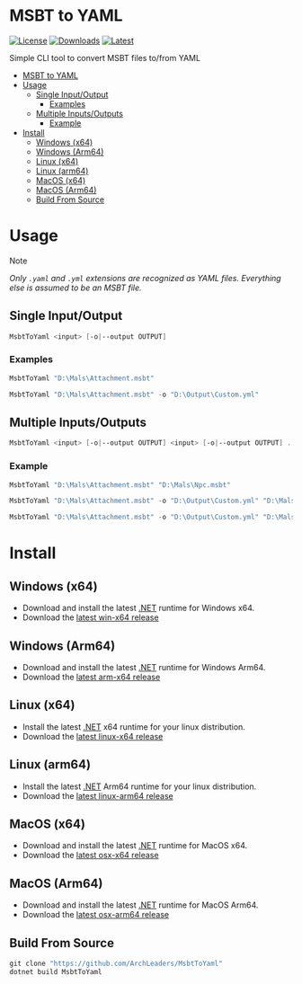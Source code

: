 # MSBT to YAML

[![License](https://img.shields.io/badge/License-MIT-blue.svg?logo=github&logoColor=5751ff&labelColor=2A2C33&color=5751ff&style=for-the-badge)](https://github.com/ArchLeaders/MsbtToYaml/blob/master/License.md) [![Downloads](https://img.shields.io/github/downloads/ArchLeaders/MsbtToYaml/total?label=downloads&logo=github&logoColor=37c75e&labelColor=2A2C33&color=37c75e&style=for-the-badge)](https://github.com/ArchLeaders/MsbtToYaml/releases) [![Latest](https://img.shields.io/github/v/tag/ArchLeaders/MsbtToYaml?label=Release&logo=github&logoColor=324fff&color=324fff&labelColor=2A2C33&style=for-the-badge)](https://github.com/ArchLeaders/MsbtToYaml/releases/latest)

Simple CLI tool to convert MSBT files to/from YAML

- [MSBT to YAML](#msbt-to-yaml)
- [Usage](#usage)
  - [Single Input/Output](#single-inputoutput)
    - [Examples](#examples)
  - [Multiple Inputs/Outputs](#multiple-inputsoutputs)
    - [Example](#example)
- [Install](#install)
  - [Windows (x64)](#windows-x64)
  - [Windows (Arm64)](#windows-arm64)
  - [Linux (x64)](#linux-x64)
  - [Linux (arm64)](#linux-arm64)
  - [MacOS (x64)](#macos-x64)
  - [MacOS (Arm64)](#macos-arm64)
  - [Build From Source](#build-from-source)

# Usage

> [!NOTE]
> *Only `.yaml` and `.yml` extensions are recognized as YAML files. Everything else is assumed to be an MSBT file.*

## Single Input/Output

```powershell
MsbtToYaml <input> [-o|--output OUTPUT]
```

### Examples

```powershell
MsbtToYaml "D:\Mals\Attachment.msbt"
```

```powershell
MsbtToYaml "D:\Mals\Attachment.msbt" -o "D:\Output\Custom.yml"
```

## Multiple Inputs/Outputs

```powershell
MsbtToYaml <input> [-o|--output OUTPUT] <input> [-o|--output OUTPUT] ...
```

### Example


```powershell
MsbtToYaml "D:\Mals\Attachment.msbt" "D:\Mals\Npc.msbt"
```

```powershell
MsbtToYaml "D:\Mals\Attachment.msbt" -o "D:\Output\Custom.yml" "D:\Mals\Npc.msbt"
```

```powershell
MsbtToYaml "D:\Mals\Attachment.msbt" -o "D:\Output\Custom.yml" "D:\Mals\Npc.msbt" -o "D:\Output\Custom-Npc.yml" 
```

# Install

## Windows (x64)

- Download and install the latest [.NET](https://dotnet.microsoft.com/en-us/download/dotnet/latest) runtime for Windows x64.
- Download the [latest win-x64 release](https://github.com/ArchLeaders/MsbtToYaml/releases/latest/download/MsbtToYaml-win-x64.zip)

## Windows (Arm64)

- Download and install the latest [.NET](https://dotnet.microsoft.com/en-us/download/dotnet/latest) runtime for Windows Arm64.
- Download the [latest arm-x64 release](https://github.com/ArchLeaders/MsbtToYaml/releases/latest/download/MsbtToYaml-win-arm64.zip)

## Linux (x64)

- Install the latest [.NET](https://dotnet.microsoft.com/en-us/download/dotnet/latest) x64 runtime for your linux distribution.
- Download the [latest linux-x64 release](https://github.com/ArchLeaders/MsbtToYaml/releases/latest/download/MsbtToYaml-linux-x64.zip)

## Linux (arm64)

- Install the latest [.NET](https://dotnet.microsoft.com/en-us/download/dotnet/latest) Arm64 runtime for your linux distribution.
- Download the [latest linux-arm64 release](https://github.com/ArchLeaders/MsbtToYaml/releases/latest/download/MsbtToYaml-linux-arm64.zip)

## MacOS (x64)

- Download and install the latest [.NET](https://dotnet.microsoft.com/en-us/download/dotnet/latest) runtime for MacOS x64.
- Download the [latest osx-x64 release](https://github.com/ArchLeaders/MsbtToYaml/releases/latest/download/MsbtToYaml-osx-x64.zip)

## MacOS (Arm64)

- Download and install the latest [.NET](https://dotnet.microsoft.com/en-us/download/dotnet/latest) runtime for MacOS Arm64.
- Download the [latest osx-arm64 release](https://github.com/ArchLeaders/MsbtToYaml/releases/latest/download/MsbtToYaml-osx-arm64.zip)

## Build From Source

```powershell
git clone "https://github.com/ArchLeaders/MsbtToYaml"
dotnet build MsbtToYaml
```